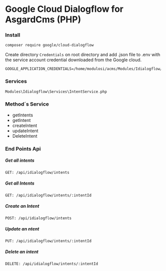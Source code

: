 # Google Cloud Dialogflow for AsgardCms (PHP)

### Install
```sh
composer require google/cloud-dialogflow
```
Create directory `Credentials` on root directory and add .json file to .env with the service account credential downloaded from the Google cloud.
```
GOOGLE_APPLICATION_CREDENTIALS=/home/modulosi/acms/Modules/Idialogflow/Credencials/credencials.json
```

### Services
```php
Modules\Idialogflow\Services\IntentService.php
```
### Method´s Service
* getIntents
* getIntent
* createIntent
* updateIntent
* DeleteIntent

### End Points Api

##### Get all intents
```
GET: /api/idialogflow/intents
```

##### Get all Intents
```
GET: /api/idialogflow/intents/:intentId
```

##### Create an Intent
```
POST: /api/idialogflow/intents
```

##### Update an ntent
```
PUT: /api/idialogflow/intents/:intentId
```

##### Delete an intent
```
DELETE: /api/idialogflow/intents/:intentId
```
